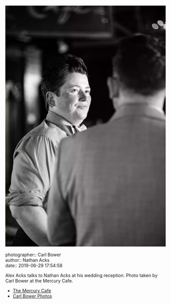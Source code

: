 ![Alex Acks talks to Nathan Acks](assets/2019-06-29-set-3-the-reception-20.webp)

photographer:: Carl Bower  
author:: Nathan Acks  
date:: 2019-06-29 17:54:58

Alex Acks talks to Nathan Acks at his wedding reception. Photo taken by Carl Bower at the Mercury Cafe.

* [The Mercury Cafe](http://mercurycafe.com)
* [Carl Bower Photos](https://carlbowerphotos.com)
